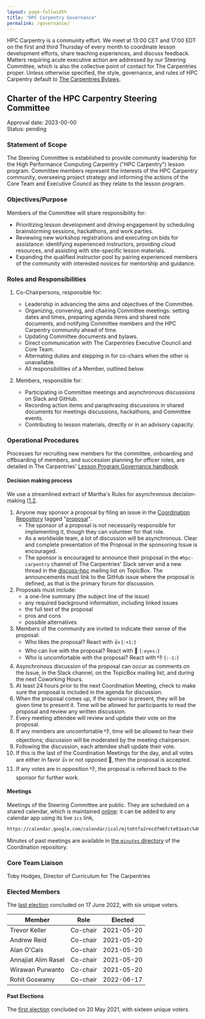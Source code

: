 ```yaml
---
layout: page-fullwidth
title: "HPC Carpentry Governance"
permalink: /governance/
---
```


HPC Carpentry is a community effort. We meet at 13:00 CET and 17:00 EDT on the
first and third Thursday of every month to coordinate lesson development
efforts, share teaching experiences, and discuss feedback. Matters requiring
acute executive action are addressed by our Steering Committee, which is also
the collective point of contact for The Carpentries proper. Unless otherwise
specified, the style, governance, and rules of HPC Carpentry default to
[The Carpentries Bylaws][carpentries-bylaws].

## Charter of the HPC Carpentry Steering Committee

Approval date: 2023-00-00  
Status: pending  

### Statement of Scope

The Steering Committee is established to provide community leadership for the
High Performance Computing Carpentry ("HPC Carpentry") lesson program.
Committee members represent the interests of the HPC Carpentry community,
overseeing project strategy and informing the actions of the Core Team and
Executive Council as they relate to the lesson program.

### Objectives/Purpose

Members of the Committee will share responsibility for:

* Prioritizing lesson development and driving engagement by scheduling
  brainstorming sessions, hackathons, and work parties.
* Reviewing new workshop registrations and executing on bids for assistance:
  identifying experienced instructors, providing cloud resources, and assisting
  with site-specific lesson materials.
* Expanding the qualified instructor pool by pairing experienced members of the
  community with interested novices for mentorship and guidance.

### Roles and Responsibilities

1. Co-Chairpersons, responsible for:
   * Leadership in advancing the aims and objectives of the Committee.
   * Organizing, convening, and chairing Committee meetings: setting dates and
     times, preparing agenda items and shared note documents, and notifying
     Committee members and the HPC Carpentry community ahead of time.
   * Updating Committee documents and bylaws.
   * Direct communication with The Carpentries Executive Council and Core Team.
   * Alternating duties and stepping in for co-chairs when the other is
     unavailable.
   * All responsibilities of a Member, outlined below.

2. Members, responsible for:
   * Participating in Committee meetings and asynchronous discussions on Slack
     and GitHub.
   * Recording action items and paraphrasing discussions in shared documents
     for meetings discussions, hackathons, and Committee events.
   * Contributing to lesson materials, directly or in an advisory capacity.

### Operational Procedures

Processes for recruiting new members for the committee, onboarding and
offboarding of members, and succession planning for officer roles, are detailed
in The Carpentries' [Lesson Program Governance handbook][lpgc-handbook].

#### Decision making process

We use a streamlined extract of Martha's Rules for asynchronous
decision-making [[1][martha],[2][martha-3b].

1. Anyone may sponsor a proposal by filing an issue in the 
   [Coordination Repository][coordination] tagged "[proposal][proposals]".
   * The sponsor of a proposal is not necessarily responsible for implementing
     it, though they can volunteer for that role.
   * As a worldwide team, a lot of discussion will be asynchronous. Clear and
     complete presentation of the Proposal in the sponsoring Issue is
     encouraged.
   * The sponsor is encouraged to announce their proposal in the
     `#hpc-carpentry` channel of The Carpentries' Slack server and a new thread
     in the [discuss-hpc][discuss-hpc] mailing list on TopicBox. The
     announcements must link to the GitHub issue where the proposal is
     defined, as that is the primary forum for discussion.
1. Proposals must include:
   * a one-line summary (the subject line of the issue)
   * any required background information, including linked issues
   * the full text of the proposal
   * pros and cons
   * possible alternatives
1. Members of the community are invited to indicate their sense of the
   proposal:
   * Who likes the proposal? React with 👍 (`:+1:`)
   * Who can live with the proposal? React with 👀 (`:eyes:`)
   * Who is uncomfortable with the proposal? React with 👎 (`:-1:`)
1. Asynchronous discussion of the proposal can occur as comments on the Issue,
   in the Slack channel, on the TopicBox mailing list, and during the next
   Coworking Hours.
1. At least 24 hours prior to the next Coordination Meeting, check to make sure
   the proposal is included in the agenda for discussion.
1. When the proposal comes up, if the sponsor is present, they will be given
   time to present it. Time will be allowed for participants to
   read the proposal and review any written discussion.
1. Every meeting attendee will review and update their vote on the proposal.
1. If any members are uncomfortable 👎, time will be allowed to hear their
   objections; discussion will be moderated by the meeting chairperson.
1. Following the discussion, each attendee shall update their vote.
1. If this is the last of the Coordination Meetings for the day, and all votes
   are either in favor 👍 or not opposed 👀, then the proposal is
   accepted.
1. If any votes are in opposition 👎, the proposal is referred back to the
   sponsor for further work.

#### Meetings

Meetings of the Steering Committee are public. They are scheduled on a shared
calendar, which is maintained [online][gcal]: it can be added to any calendar
app using its live `ics` link,

``` html
https://calendar.google.com/calendar/ical/mjtehtfa2recdfm6fcte01eatc%40group.calendar.google.com/public/basic.ics
```

Minutes of past meetings are available in [the `minutes` directory][minutes] of
the Coordination repository.

### Core Team Liaison

Toby Hodges, Director of Curriculum for The Carpentries

### Elected Members

The [last election](https://github.com/hpc-carpentry/coordination/issues/114)
concluded on 17 June 2022, with six unique voters.

| Member              | Role     | Elected    |
| ---                 | ---      | ---        |
| Trevor Keller       | Co-chair | 2021-05-20 |
| Andrew Reid         | Co-chair | 2021-05-20 |
| Alan O'Cais         | Co-chair | 2021-05-20 |
| Annajiat Alim Rasel | Co-chair | 2021-05-20 |
| Wirawan Purwanto    | Co-chair | 2021-05-20 |
| Rohit Goswamy       | Co-chair | 2022-06-17 |

#### Past Elections

The [first election](https://github.com/hpc-carpentry/coordination/issues/44)
concluded on 20 May 2021, with sixteen unique voters.

<!-- links -->

[carpentries-bylaws]: https://docs.carpentries.org/topic_folders/governance/bylaws.html
[coordination]: https://github.com/hpc-carpentry/coordination
[discuss-hpc]: https://carpentries.topicbox.com/groups/discuss-hpc
[gcal]: https://calendar.google.com/calendar/?cid=bWp0ZWh0ZmEycmVjZGZtNmZjdGUwMWVhdGNAZ3JvdXAuY2FsZW5kYXIuZ29vZ2xlLmNvbQ
[gcal-ics]: https://calendar.google.com/calendar/ical/mjtehtfa2recdfm6fcte01eatc%40group.calendar.google.com/public/basic.ics
[lpgc-handbook]: https://docs.carpentries.org/topic_folders/governance/lesson-program-policy.html
[martha]: https://doi.org/10.1177/088610998600100206
[martha-3b]: https://third-bit.com/files/2020/08/marthas/
[minutes]: https://github.com/hpc-carpentry/coordination/minutes
[proposals]: https://github.com/hpc-carpentry/coordination/labels/proposal
[topicbox]: https://carpentries.topicbox.com/groups/maintainers-hpc
